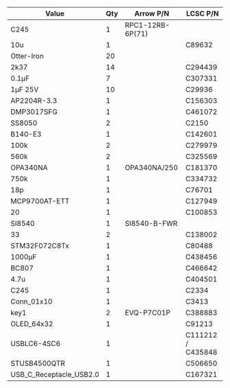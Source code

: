 | Value | Qty | Arrow P/N | LCSC P/N |
|-------|-----|-----------|----------|
| C245 | 1 | RPC1-12RB-6P(71) |  |
| 10u | 1 |  | C89632 |
| Otter-Iron | 20 |  |  |
| 2k37 | 14 |  | C294439 |
| 0.1μF | 7 |  | C307331 |
| 1μF 25V | 10 |  | C29936 |
| AP2204R-3.3 | 1 |  | C156303 |
| DMP3017SFG | 1 |  | C461072 |
| SS8050 | 2 |  | C2150 |
| B140-E3 | 1 |  | C142601 |
| 100k | 2 |  | C279979 |
| 560k | 2 |  | C325569 |
| OPA340NA | 1 | OPA340NA/250 | C181370 |
| 750k | 1 |  | C334732 |
| 18p | 1 |  | C76701 |
| MCP9700AT-ETT | 1 |  | C127949 |
| 20 | 1 |  | C100853 |
| SI8540 | 1 | SI8540-B-FWR |  |
| 33 | 2 |  | C138002 |
| STM32F072C8Tx | 1 |  | C80488 |
| 1000µF | 1 |  | C438456 |
| BC807 | 1 |  | C466642 |
| 4.7u | 1 |  | C404501 |
| C245 | 1 |  | C2334 |
| Conn_01x10 | 1 |  | C3413 |
| key1 | 2 | EVQ-P7C01P | C388883 |
| OLED_64x32 | 1 |  | C91213 |
| USBLC6-4SC6 | 1 |  | C111212 / C435848 |
| STUSB4500QTR | 1 |  | C506650 |
| USB_C_Receptacle_USB2.0 | 1 |  | C167321 |
